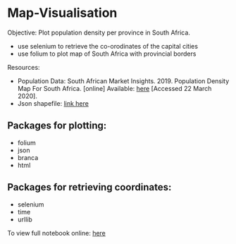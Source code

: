# Map-Visualisation
Objective:
Plot population density per province in South Africa. 
- use selenium to retrieve the co-orodinates of the capital cities
- use folium to plot map of South Africa with provincial borders

Resources:
- Population Data: South African Market Insights. 2019. Population Density Map For South Africa. [online] Available: [here](https://www.southafricanmi.com/population-density-map.html) [Accessed 22 March 2020].
- Json shapefile: [link here](https://github.com/deldersveld/topojson/tree/master/countries/south-africa)

## Packages for plotting:
- folium
- json
- branca
- html

## Packages for retrieving coordinates:
- selenium
- time
- urllib

To view full notebook online: [here](https://nbviewer.jupyter.org/github/BrendaL94/Map-Visualisation/blob/master/Population%20Map.ipynb)
